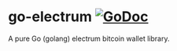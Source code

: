 # go-electrum [![GoDoc](https://godoc.org/github.com/d4l3k/go-electrum?status.svg)](https://godoc.org/github.com/d4l3k/go-electrum)
A pure Go (golang) electrum bitcoin wallet library.
